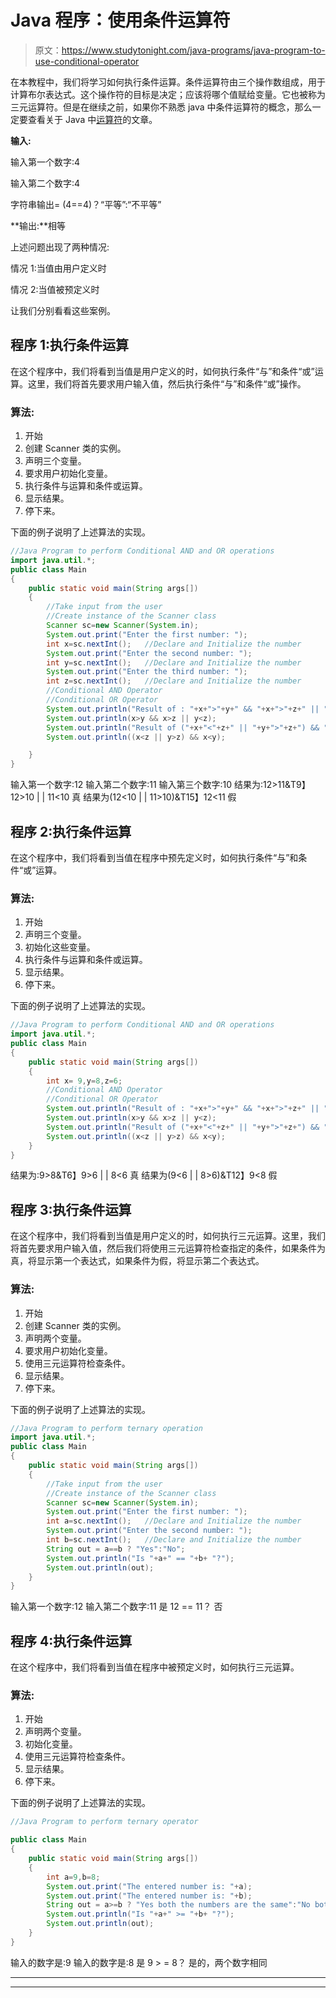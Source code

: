# Java 程序：使用条件运算符

> 原文：<https://www.studytonight.com/java-programs/java-program-to-use-conditional-operator>

在本教程中，我们将学习如何执行条件运算。条件运算符由三个操作数组成，用于计算布尔表达式。这个操作符的目标是决定；应该将哪个值赋给变量。它也被称为三元运算符。但是在继续之前，如果你不熟悉 java 中条件运算符的概念，那么一定要查看关于 Java 中[运算符](https://www.studytonight.com/java/operators-in-java.php)的文章。

**输入:**

输入第一个数字:4

输入第二个数字:4

字符串输出= (4==4)？“平等”:“不平等”

**输出:**相等

上述问题出现了两种情况:

情况 1:当值由用户定义时

情况 2:当值被预定义时

让我们分别看看这些案例。

## 程序 1:执行条件运算

在这个程序中，我们将看到当值是用户定义的时，如何执行条件“与”和条件“或”运算。这里，我们将首先要求用户输入值，然后执行条件“与”和条件“或”操作。

### 算法:

1.  开始
2.  创建 Scanner 类的实例。
3.  声明三个变量。
4.  要求用户初始化变量。
5.  执行条件与运算和条件或运算。
6.  显示结果。
7.  停下来。

下面的例子说明了上述算法的实现。

```java
//Java Program to perform Conditional AND and OR operations
import java.util.*;
public class Main
{  
    public static void main(String args[])
    {    
        //Take input from the user
        //Create instance of the Scanner class
        Scanner sc=new Scanner(System.in);
        System.out.print("Enter the first number: ");
        int x=sc.nextInt();   //Declare and Initialize the number
        System.out.print("Enter the second number: ");
        int y=sc.nextInt();   //Declare and Initialize the number
        System.out.print("Enter the third number: ");
        int z=sc.nextInt();   //Declare and Initialize the number
        //Conditional AND Operator
        //Conditional OR Operator
        System.out.println("Result of : "+x+">"+y+" && "+x+">"+z+" || "+y+"<"+z);  
        System.out.println(x>y && x>z || y<z);  
        System.out.println("Result of ("+x+"<"+z+" || "+y+">"+z+") && "+x+"<"+y);  
        System.out.println((x<z || y>z) && x<y); 

    }  
} 
```

输入第一个数字:12
输入第二个数字:11
输入第三个数字:10
结果为:12>11&T9】12>10 | | 11<10
真
结果为(12<10 | | 11>10)&T15】12<11
假

## 程序 2:执行条件运算

在这个程序中，我们将看到当值在程序中预先定义时，如何执行条件“与”和条件“或”运算。

### 算法:

1.  开始
2.  声明三个变量。
3.  初始化这些变量。
4.  执行条件与运算和条件或运算。
5.  显示结果。
6.  停下来。

下面的例子说明了上述算法的实现。

```java
//Java Program to perform Conditional AND and OR operations
import java.util.*;
public class Main
{  
    public static void main(String args[])
    {    
        int x= 9,y=8,z=6;
        //Conditional AND Operator
        //Conditional OR Operator
        System.out.println("Result of : "+x+">"+y+" && "+x+">"+z+" || "+y+"<"+z);  
        System.out.println(x>y && x>z || y<z);  
        System.out.println("Result of ("+x+"<"+z+" || "+y+">"+z+") && "+x+"<"+y);  
        System.out.println((x<z || y>z) && x<y); 
    }  
} 
```

结果为:9>8&T6】9>6 | | 8<6
真
结果为(9<6 | | 8>6)&T12】9<8
假

## 程序 3:执行条件运算

在这个程序中，我们将看到当值是用户定义的时，如何执行三元运算。这里，我们将首先要求用户输入值，然后我们将使用三元运算符检查指定的条件，如果条件为真，将显示第一个表达式，如果条件为假，将显示第二个表达式。

### 算法:

1.  开始
2.  创建 Scanner 类的实例。
3.  声明两个变量。
4.  要求用户初始化变量。
5.  使用三元运算符检查条件。
6.  显示结果。
7.  停下来。

下面的例子说明了上述算法的实现。

```java
//Java Program to perform ternary operation
import java.util.*;
public class Main
{  
    public static void main(String args[])
    {    
        //Take input from the user
        //Create instance of the Scanner class
        Scanner sc=new Scanner(System.in);
        System.out.print("Enter the first number: ");
        int a=sc.nextInt();   //Declare and Initialize the number
        System.out.print("Enter the second number: ");
        int b=sc.nextInt();   //Declare and Initialize the number
        String out = a==b ? "Yes":"No";
        System.out.println("Is "+a+" == "+b+ "?");
        System.out.println(out);
    }  
} 
```

输入第一个数字:12
输入第二个数字:11
是 12 == 11？
否

## 程序 4:执行条件运算

在这个程序中，我们将看到当值在程序中被预定义时，如何执行三元运算。

### 算法:

1.  开始
2.  声明两个变量。
3.  初始化变量。
4.  使用三元运算符检查条件。
5.  显示结果。
6.  停下来。

下面的例子说明了上述算法的实现。

```java
//Java Program to perform ternary operator

public class Main
{  
    public static void main(String args[])
    {    
        int a=9,b=8;
        System.out.print("The entered number is: "+a);
        System.out.print("The entered number is: "+b);
        String out = a>=b ? "Yes both the numbers are the same":"No both the numbers are not the same";
        System.out.println("Is "+a+" >= "+b+ "?");
        System.out.println(out);
    }  
} 
```

输入的数字是:9
输入的数字是:8
是 9 > = 8？
是的，两个数字相同

* * *

* * *